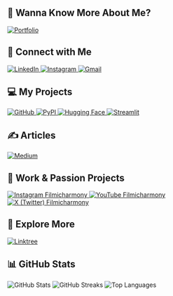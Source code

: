 ## 🧠 Wanna Know More About Me?

<a href="https://dkethan.github.io/kethandosapati.github.io/" target="_blank">
  <img src="https://img.shields.io/badge/Portfolio-000000?style=for-the-badge&logo=vercel&logoColor=white" alt="Portfolio" />
</a>

## 🤝 Connect with Me

<a href="https://www.linkedin.com/in/kethan-dosapati/" target="_blank">
  <img src="https://img.shields.io/badge/LinkedIn-0A66C2?style=for-the-badge&logo=linkedin&logoColor=white" alt="LinkedIn" />
</a>
<a href="https://www.instagram.com/kethandosapati/" target="_blank">
  <img src="https://img.shields.io/badge/Instagram-8a3ab9?style=for-the-badge&logo=instagram&logoColor=white" alt="Instagram" />
</a>
<a href="mailto:kethandosapati@gmail.com" target="_blank">
  <img src="https://img.shields.io/badge/Gmail-B23121?style=for-the-badge&logo=gmail&logoColor=white" alt="Gmail" />
</a>

## 💻 My Projects

<a href="https://github.com/DKethan" target="_blank">
  <img src="https://img.shields.io/badge/GitHub-24292e?style=for-the-badge&logo=github&logoColor=white" alt="GitHub" />
</a>
<a href="https://pypi.org/user/dkethan/" target="_blank">
  <img src="https://img.shields.io/badge/PyPI-3775A9?style=for-the-badge&logo=pypi&logoColor=white" alt="PyPI" />
</a>
<a href="https://huggingface.co/DKethan" target="_blank">
  <img src="https://img.shields.io/badge/HuggingFace-FCC624?style=for-the-badge&logo=huggingface&logoColor=black" alt="Hugging Face" />
</a>
<a href="https://share.streamlit.io/user/dkethan" target="_blank">
  <img src="https://img.shields.io/badge/Streamlit-FF4B4B?style=for-the-badge&logo=streamlit&logoColor=white" alt="Streamlit" />
</a>

## ✍️ Articles

<a href="https://medium.com/@kethandosapati" target="_blank">
  <img src="https://img.shields.io/badge/Medium-000000?style=for-the-badge&logo=medium&logoColor=white" alt="Medium" />
</a>

## 🎨 Work & Passion Projects

<a href="https://www.instagram.com/filmicharmony/" target="_blank">
  <img src="https://img.shields.io/badge/Filmicharmony-E4405F?style=for-the-badge&logo=instagram&logoColor=white" alt="Instagram Filmicharmony" />
</a>
<a href="https://www.youtube.com/@filmicharmony" target="_blank">
  <img src="https://img.shields.io/badge/Filmicharmony-FF0000?style=for-the-badge&logo=youtube&logoColor=white" alt="YouTube Filmicharmony" />
</a>
<a href="https://x.com/filmicharmony" target="_blank">
  <img src="https://img.shields.io/badge/Filmicharmony-1DA1F2?style=for-the-badge&logo=x&logoColor=white" alt="X (Twitter) Filmicharmony" />
</a>

## 🚀 Explore More

<a href="https://linktr.ee/kethandosapati" target="_blank">
  <img src="https://img.shields.io/badge/Linktree-2E8B57?style=for-the-badge&logo=linktree&logoColor=white" alt="Linktree" />
</a>

## 📊 GitHub Stats

<img src="https://github-readme-stats.vercel.app/api?username=DKethan&theme=github_dark&hide_border=true&include_all_commits=true&count_private=true" alt="GitHub Stats" />

<img src="https://github-readme-streak-stats.herokuapp.com/?user=DKethan&theme=github_dark&hide_border=true" alt="GitHub Streaks" />

<img src="https://github-readme-stats.vercel.app/api/top-langs/?username=DKethan&theme=github_dark&hide_border=true&layout=compact" alt="Top Languages" />
